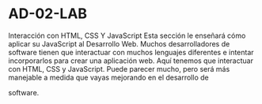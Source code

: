 # AD-02-LAB
Interacción con HTML, CSS Y JavaScript 
Esta sección le enseñará cómo aplicar su JavaScript al Desarrollo Web. 
Muchos desarrolladores de software tienen que interactuar con muchos lenguajes diferentes e intentar incorporarlos
para crear una aplicación web. 
Aquí tenemos que interactuar con HTML, CSS y JavaScript. 
Puede parecer mucho, pero será más manejable a medida que vayas mejorando en el desarrollo de

software.
